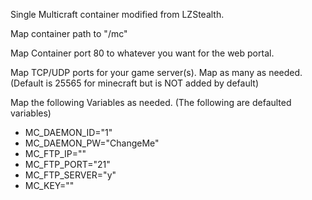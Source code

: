 Single Multicraft container modified from LZStealth.

Map container path to "/mc"

Map Container port 80 to whatever you want for the web portal.

Map TCP/UDP ports for your game server(s). Map as many as needed. (Default is 25565 for minecraft but is NOT added by default)

Map the following Variables as needed. (The following are defaulted variables)

- MC_DAEMON_ID="1"
- MC_DAEMON_PW="ChangeMe"
- MC_FTP_IP=""
- MC_FTP_PORT="21"
- MC_FTP_SERVER="y"
- MC_KEY=""

